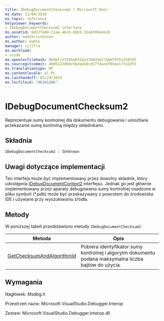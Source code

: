 ```yaml
---
title: IDebugDocumentChecksum2 | Microsoft Docs
ms.date: 11/04/2016
ms.topic: reference
helpviewer_keywords:
- IDebugDocumentChecksum2 interface
ms.assetid: 6d22fa94-21aa-46cb-b5b5-32a6399ebb20
author: madskristensen
ms.author: madsk
manager: jillfra
ms.workload:
- vssdk
ms.openlocfilehash: 0b4bfc51595e6414a3760d4e57ab6f9791259f83
ms.sourcegitcommit: 40d612240dc5bea418cd27fdacdf85ea177e2df3
ms.translationtype: MT
ms.contentlocale: pl-PL
ms.lasthandoff: 05/29/2019
ms.locfileid: "66341286"
---
```

# <a name="idebugdocumentchecksum2"></a>IDebugDocumentChecksum2
Reprezentuje sumy kontrolnej dla dokumentu debugowania i umożliwia przekazanie sumę kontrolną między składnikami.

## <a name="syntax"></a>Składnia

```
IDebugDocumentChecksum2 : IUnknown
```

## <a name="notes-for-implementers"></a>Uwagi dotyczące implementacji
 Ten interfejs może być implementowany przez dowolny składnik, który udostępnia [IDebugDocumentContext2](../../../extensibility/debugger/reference/idebugdocumentcontext2.md) interfejsu. Jednak go jest głównie implementowany przez aparaty debugowania sumy kontrolnej osadzone w pliku symboli (*.pdb) może być przekazywany z powrotem do środowiska IDE i używane przy wyszukiwaniu źródła.

## <a name="methods"></a>Metody
 W poniższej tabeli przedstawiono metody `IDebugDocumentChecksum2`.

|Metoda|Opis|
|------------|-----------------|
|[GetChecksumAndAlgorithmId](../../../extensibility/debugger/reference/idebugdocumentchecksum2-getchecksumandalgorithmid.md)|Pobiera identyfikator sumy kontrolnej i algorytm dokumentu podana maksymalna liczba bajtów do użycia.|

## <a name="requirements"></a>Wymagania
 Nagłówek: Msdbg.h

 Przestrzeń nazw: Microsoft.VisualStudio.Debugger.Interop

 Zestaw: Microsoft.VisualStudio.Debugger.Interop.dll